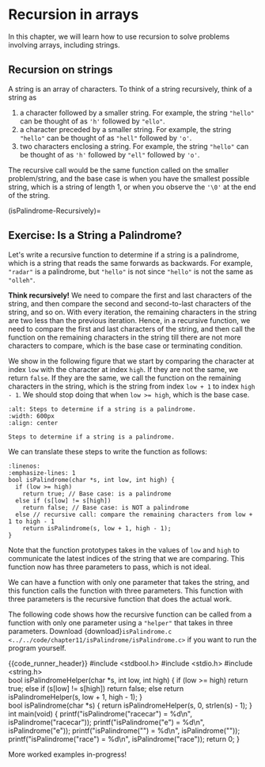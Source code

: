 # Recursion in arrays 

In this chapter, we will learn how to use recursion to solve problems involving arrays, including strings. 

## Recursion on strings
A string is an array of characters. To think of a string recursively, think of a string as 

1. a character followed by a smaller string. For example, the string `"hello"` can be thought of as `'h'` followed by `"ello"`. 
2. a character preceded by a smaller string. For example, the string `"hello"` can be thought of as `"hell"` followed by `'o'`.
3. two characters enclosing a string. For example, the string `"hello"` can be thought of as `'h'` followed by `"ell"` followed by `'o'`.

The recursive call would be the same function called on the smaller problem/string, and the base case is when you have the smallest possible string, which is a string of length 1, or when you observe the `'\0'` at the end of the string.  

(isPalindrome-Recursively)=
## Exercise: Is a String a Palindrome? 

Let's write a recursive function to determine if a string is a palindrome, which is a string that reads the same forwards as backwards. For example, `"radar"` is a palindrome, but `"hello"` is not since `"hello"` is not the same as `"olleh"`. 

**Think recursively!** We need to compare the first and last characters of the string, and then compare the second and second-to-last characters of the string, and so on. With every iteration, the remaining characters in the string are two less than the previous iteration. Hence, in a recursive function, we need to compare the first and last characters of the string, and then call the function on the remaining characters in the string till there are not more characters to compare, which is the base case or terminating condition.

We show in the following figure that we start by comparing the character at index `low` with the character at index `high`. If they are not the same, we return `false`. If they are the same, we call the function on the remaining characters in the string, which is the string from index `low + 1` to index `high - 1`. We should stop doing that when `low >= high`, which is the base case.

```{figure} ./images/isPalindrome-recursive.png
:alt: Steps to determine if a string is a palindrome.
:width: 600px
:align: center

Steps to determine if a string is a palindrome.
```

We can translate these steps to write the function as follows:

```{code-block} c
:linenos:
:emphasize-lines: 1
bool isPalindrome(char *s, int low, int high) {
  if (low >= high)
    return true; // Base case: is a palindrome
  else if (s[low] != s[high])
    return false; // Base case: is NOT a palindrome
  else // recursive call: compare the remaining characters from low + 1 to high - 1
    return isPalindrome(s, low + 1, high - 1);
}
```

Note that the function prototypes takes in the values of `low` and `high` to communicate the latest indices of the string that we are comparing. This function now has three parameters to pass, which is not ideal. 

We can have a function with only one parameter that takes the string, and this function calls the function with three parameters. This function with three parameters is the recursive function that does the actual work. 

The following code shows how the recursive function can be called from a function with only one parameter using a `"helper"` that takes in three parameters. Download {download}`isPalindrome.c <../../code/chapter11/isPalindrome/isPalindrome.c>` if you want to run the program yourself.


{{code_runner_header}}
<code-runner language="c">
#include &lt;stdbool.h&gt;
#include &lt;stdio.h&gt;
#include &lt;string.h&gt;
<br>
bool isPalindromeHelper(char *s, int low, int high) {
  if (low >= high)
    return true;
  else if (s[low] != s[high])
    return false;
  else
    return isPalindromeHelper(s, low + 1, high - 1);
}
<br>
bool isPalindrome(char *s) { 
    return isPalindromeHelper(s, 0, strlen(s) - 1); 
}
<br>
int main(void) {
  printf("isPalindrome(\"racecar\") = %d\n", isPalindrome("racecar"));
  printf("isPalindrome(\"e\") = %d\n", isPalindrome("e"));
  printf("isPalindrome(\"\") = %d\n", isPalindrome(""));
  printf("isPalindrome(\"race\") = %d\n", isPalindrome("race"));
  return 0;
}
</code-runner>

More worked examples in-progress!

